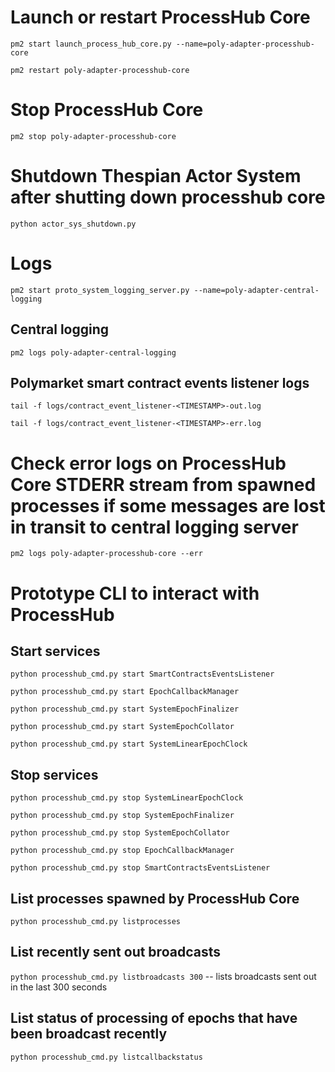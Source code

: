 # Launch or restart ProcessHub Core 

`pm2 start launch_process_hub_core.py --name=poly-adapter-processhub-core`

`pm2 restart poly-adapter-processhub-core`

# Stop ProcessHub Core 

`pm2 stop poly-adapter-processhub-core`

# Shutdown Thespian Actor System after shutting down processhub core 

`python actor_sys_shutdown.py`

# Logs

`pm2 start proto_system_logging_server.py --name=poly-adapter-central-logging`

## Central logging 

`pm2 logs poly-adapter-central-logging`

## Polymarket smart contract events listener logs 

`tail -f logs/contract_event_listener-<TIMESTAMP>-out.log`

`tail -f logs/contract_event_listener-<TIMESTAMP>-err.log`

# Check error logs on ProcessHub Core STDERR stream from  spawned processes if some messages are lost in transit to central logging server 

`pm2 logs poly-adapter-processhub-core --err ` 


# Prototype CLI to interact with ProcessHub 

## Start services
`python processhub_cmd.py start SmartContractsEventsListener`

`python processhub_cmd.py start EpochCallbackManager`

`python processhub_cmd.py start SystemEpochFinalizer`

`python processhub_cmd.py start SystemEpochCollator`

`python processhub_cmd.py start SystemLinearEpochClock`


## Stop services

`python processhub_cmd.py stop SystemLinearEpochClock`

`python processhub_cmd.py stop SystemEpochFinalizer`

`python processhub_cmd.py stop SystemEpochCollator`

`python processhub_cmd.py stop EpochCallbackManager`

`python processhub_cmd.py stop SmartContractsEventsListener`

## List processes spawned by ProcessHub Core

`python processhub_cmd.py listprocesses`

## List recently sent out broadcasts 

`python processhub_cmd.py listbroadcasts 300` -- lists broadcasts sent out in the last 300 seconds

## List status of processing of epochs that have been broadcast recently

`python processhub_cmd.py listcallbackstatus`
